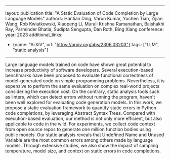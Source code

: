 
---
layout: publication
title: "A Static Evaluation of Code Completion by Large Language Models"
authors: Hantian Ding, Varun Kumar, Yuchen Tian, Zijian Wang, Rob Kwiatkowski, Xiaopeng Li, Murali Krishna Ramanathan, Baishakhi Ray, Parminder Bhatia, Sudipta Sengupta, Dan Roth, Bing Xiang
conference:
year: 2023
additional_links:
- {name: "ArXiV", url: "https://arxiv.org/abs/2306.03203"}
tags: ["LLM", "static analysis"]
---
Large language models trained on code have shown great potential to increase productivity of software developers. Several execution-based benchmarks have been proposed to evaluate functional correctness of model-generated code on simple programming problems. Nevertheless, it is expensive to perform the same evaluation on complex real-world projects considering the execution cost. On the contrary, static analysis tools such as linters, which can detect errors without running the program, haven't been well explored for evaluating code generation models. In this work, we propose a static evaluation framework to quantify static errors in Python code completions, by leveraging Abstract Syntax Trees. Compared with execution-based evaluation, our method is not only more efficient, but also applicable to code in the wild. For experiments, we collect code context from open source repos to generate one million function bodies using public models. Our static analysis reveals that Undefined Name and Unused Variable are the most common errors among others made by language models. Through extensive studies, we also show the impact of sampling temperature, model size, and context on static errors in code completions.

